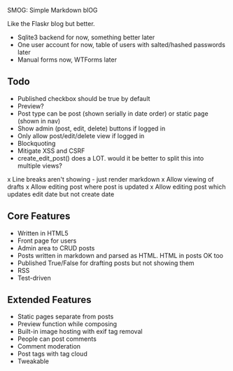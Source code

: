 SMOG: Simple Markdown blOG

Like the Flaskr blog but better.

- Sqlite3 backend for now, something better later
- One user account for now, table of users with salted/hashed passwords later
- Manual forms now, WTForms later

## Todo
- Published checkbox should be true by default
- Preview?
- Post type can be post (shown serially in date order) or static page (shown in nav)
- Show admin (post, edit, delete) buttons if logged in
- Only allow post/edit/delete view if logged in
- Blockquoting
- Mitigate XSS and CSRF
- create_edit_post() does a LOT. would it be better to split this into multiple views?

x Line breaks aren't showing - just render markdown
x Allow viewing of drafts
x Allow editing post where post is updated
x Allow editing post which updates edit date but not create date


## Core Features
- Written in HTML5
- Front page for users
- Admin area to CRUD posts
- Posts written in markdown and parsed as HTML. HTML in posts OK too
- Published True/False for drafting posts but not showing them
- RSS
- Test-driven

## Extended Features
- Static pages separate from posts
- Preview function while composing
- Built-in image hosting with exif tag removal
- People can post comments
- Comment moderation
- Post tags with tag cloud
- Tweakable
